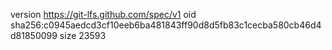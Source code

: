 version https://git-lfs.github.com/spec/v1
oid sha256:c0945aedcd3cf10eeb6ba481843ff90d8d5fb83c1cecba580cb46d4d81850099
size 23593
